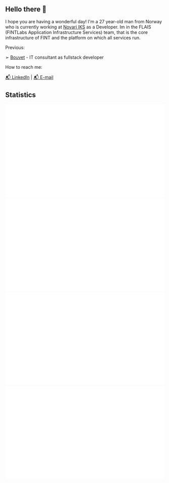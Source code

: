 ## Hello there 👋
I hope you are having a wonderful day! I'm a 27 year-old man from Norway who is currently working at [Novari IKS](https://novari.no/) as a Developer. Im in the FLAIS (FINTLabs Application Infrastructure Services) team, that is the core infrastructure of FINT and the platform on which all services run.

Previous:

➢ [Bouvet](https://www.bouvet.no/) - IT consultant as fullstack developer


How to reach me: 

<a href="https://www.linkedin.com/in/sivert-heisholt-07a697201/">📬 LinkedIn</a> | <a href="mailto:sivert.b.heisholt@protonmail.com">📬 E-mail</a>

## Statistics
![](https://github.com/sivertheisholt/github-stats/blob/master/generated/overview.svg#gh-dark-mode-only)
![](https://github.com/sivertheisholt/github-stats/blob/master/generated/overview.svg#gh-light-mode-only)
![](https://github.com/sivertheisholt/github-stats/blob/master/generated/languages.svg#gh-dark-mode-only)
![](https://github.com/sivertheisholt/github-stats/blob/master/generated/languages.svg#gh-light-mode-only)
